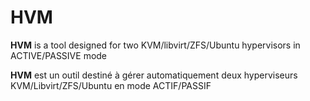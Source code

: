 # HVM
**HVM** is a tool designed for two KVM/libvirt/ZFS/Ubuntu hypervisors in ACTIVE/PASSIVE mode

**HVM** est un outil destiné à gérer automatiquement deux hyperviseurs KVM/Libvirt/ZFS/Ubuntu en mode ACTIF/PASSIF
